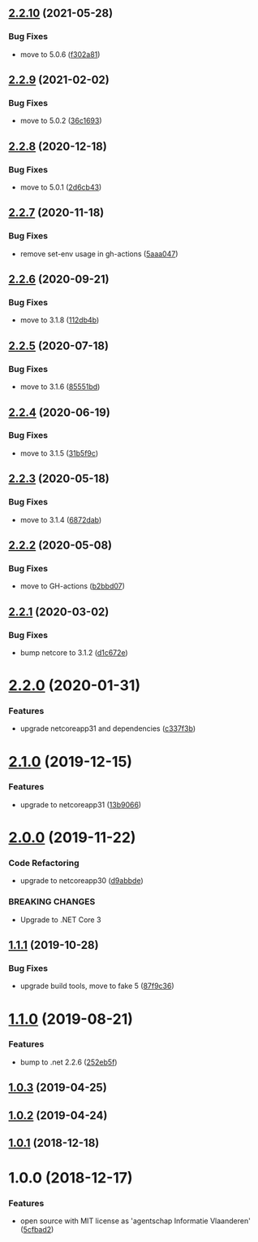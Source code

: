 ## [2.2.10](https://github.com/informatievlaanderen/ef-entity-configuration/compare/v2.2.9...v2.2.10) (2021-05-28)


### Bug Fixes

* move to 5.0.6 ([f302a81](https://github.com/informatievlaanderen/ef-entity-configuration/commit/f302a816cab27c2e8f06d3d65f15e5710578a203))

## [2.2.9](https://github.com/informatievlaanderen/ef-entity-configuration/compare/v2.2.8...v2.2.9) (2021-02-02)


### Bug Fixes

* move to 5.0.2 ([36c1693](https://github.com/informatievlaanderen/ef-entity-configuration/commit/36c1693391a0a6e6af3a875265eaac48e837bad2))

## [2.2.8](https://github.com/informatievlaanderen/ef-entity-configuration/compare/v2.2.7...v2.2.8) (2020-12-18)


### Bug Fixes

* move to 5.0.1 ([2d6cb43](https://github.com/informatievlaanderen/ef-entity-configuration/commit/2d6cb4357b87cc8e8881aec3d1de1fdfed140dc8))

## [2.2.7](https://github.com/informatievlaanderen/ef-entity-configuration/compare/v2.2.6...v2.2.7) (2020-11-18)


### Bug Fixes

* remove set-env usage in gh-actions ([5aaa047](https://github.com/informatievlaanderen/ef-entity-configuration/commit/5aaa0477499f035e4eace9284efceaacc4ce90b9))

## [2.2.6](https://github.com/informatievlaanderen/ef-entity-configuration/compare/v2.2.5...v2.2.6) (2020-09-21)


### Bug Fixes

* move to 3.1.8 ([112db4b](https://github.com/informatievlaanderen/ef-entity-configuration/commit/112db4b6b69383c148731a52af85f5999489a292))

## [2.2.5](https://github.com/informatievlaanderen/ef-entity-configuration/compare/v2.2.4...v2.2.5) (2020-07-18)


### Bug Fixes

* move to 3.1.6 ([85551bd](https://github.com/informatievlaanderen/ef-entity-configuration/commit/85551bd2ca7bf8d2138738be30a6cece3a507ac1))

## [2.2.4](https://github.com/informatievlaanderen/ef-entity-configuration/compare/v2.2.3...v2.2.4) (2020-06-19)


### Bug Fixes

* move to 3.1.5 ([31b5f9c](https://github.com/informatievlaanderen/ef-entity-configuration/commit/31b5f9c86748f5d66499f0aecf2367828fe5d70b))

## [2.2.3](https://github.com/informatievlaanderen/ef-entity-configuration/compare/v2.2.2...v2.2.3) (2020-05-18)


### Bug Fixes

* move to 3.1.4 ([6872dab](https://github.com/informatievlaanderen/ef-entity-configuration/commit/6872dabdfe15264ca834cefd25bd19f965f42e21))

## [2.2.2](https://github.com/informatievlaanderen/ef-entity-configuration/compare/v2.2.1...v2.2.2) (2020-05-08)


### Bug Fixes

* move to GH-actions ([b2bbd07](https://github.com/informatievlaanderen/ef-entity-configuration/commit/b2bbd07b1e2dd03c484199bbeb66149a90f36696))

## [2.2.1](https://github.com/informatievlaanderen/ef-entity-configuration/compare/v2.2.0...v2.2.1) (2020-03-02)


### Bug Fixes

* bump netcore to 3.1.2 ([d1c672e](https://github.com/informatievlaanderen/ef-entity-configuration/commit/d1c672e2bcacd225fe04a00f014a6794fa093b89))

# [2.2.0](https://github.com/informatievlaanderen/ef-entity-configuration/compare/v2.1.0...v2.2.0) (2020-01-31)


### Features

* upgrade netcoreapp31 and dependencies ([c337f3b](https://github.com/informatievlaanderen/ef-entity-configuration/commit/c337f3b00f79f2ef311186ebbd7ab83ff4a569a8))

# [2.1.0](https://github.com/informatievlaanderen/ef-entity-configuration/compare/v2.0.0...v2.1.0) (2019-12-15)


### Features

* upgrade to netcoreapp31 ([13b9066](https://github.com/informatievlaanderen/ef-entity-configuration/commit/13b906670ecc0f06d6de65f9c046342bd7712c7c))

# [2.0.0](https://github.com/informatievlaanderen/ef-entity-configuration/compare/v1.1.1...v2.0.0) (2019-11-22)


### Code Refactoring

* upgrade to netcoreapp30 ([d9abbde](https://github.com/informatievlaanderen/ef-entity-configuration/commit/d9abbde))


### BREAKING CHANGES

* Upgrade to .NET Core 3

## [1.1.1](https://github.com/informatievlaanderen/ef-entity-configuration/compare/v1.1.0...v1.1.1) (2019-10-28)


### Bug Fixes

* upgrade build tools, move to fake 5 ([87f9c36](https://github.com/informatievlaanderen/ef-entity-configuration/commit/87f9c36))

# [1.1.0](https://github.com/informatievlaanderen/ef-entity-configuration/compare/v1.0.3...v1.1.0) (2019-08-21)


### Features

* bump to .net 2.2.6 ([252eb5f](https://github.com/informatievlaanderen/ef-entity-configuration/commit/252eb5f))

## [1.0.3](https://github.com/informatievlaanderen/ef-entity-configuration/compare/v1.0.2...v1.0.3) (2019-04-25)

## [1.0.2](https://github.com/informatievlaanderen/ef-entity-configuration/compare/v1.0.1...v1.0.2) (2019-04-24)

## [1.0.1](https://github.com/informatievlaanderen/ef-entity-configuration/compare/v1.0.0...v1.0.1) (2018-12-18)

# 1.0.0 (2018-12-17)


### Features

* open source with MIT license as 'agentschap Informatie Vlaanderen' ([5cfbad2](https://github.com/informatievlaanderen/ef-entity-configuration/commit/5cfbad2))
